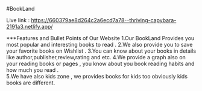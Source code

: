 #BookLand 

Live link : https://660379ae8d264c2a6ecd7a78--thriving-capybara-2191a3.netlify.app/

***Features and Bullet Points of Our Website
1.Our BookLand Provides you most popular and interesting books to read .
2.We also provide you to  save your favorite books on Wishlist .
3.You can know about your books in details like author,publisher,review,rating and etc.
4.We provide a graph also on your reading books or pages , you know about you book reading  habits and how much you read .  
5.We  have also kids zone  , we provides books for kids too obviously kids books are different.

